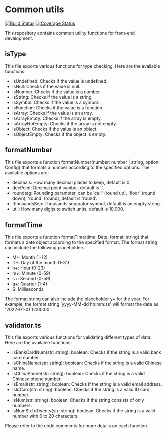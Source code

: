 # Common utils

[![Build Status](https://travis-ci.org/yhtml5/utils.svg?branch=master)](https://travis-ci.org/yhtml5/utils)
[![Coverage Status](https://coveralls.io/repos/github/yhtml5/utils/badge.svg?branch=master)](https://coveralls.io/github/yhtml5/utils?branch=master)

This repository contains common utility functions for front-end development.

## isType

This file exports various functions for type checking. Here are the available functions:

- isUndefined: Checks if the value is undefined.
- isNull: Checks if the value is null.
- isNumber: Checks if the value is a number.
- isString: Checks if the value is a string.
- isSymbol: Checks if the value is a symbol.
- isFunction: Checks if the value is a function.
- isArray: Checks if the value is an array.
- isArrayEmpty: Checks if the array is empty.
- isArrayNotEmpty: Checks if the array is not empty.
- isObject: Checks if the value is an object.
- isObjectEmpty: Checks if the object is empty.

## formatNumber

This file exports a function formatNumber(number: number | string, option: Config) that formats a number according to the specified options. The available options are:

- decimals: How many decimal places to keep, default is 0.
- decPoint: Decimal point symbol, default is '.'.
- roundtag: Rounding parameter, can be 'ceil' (round up), 'floor' (round down), 'round' (round), default is 'round'.
- thousandsSep: Thousands separator symbol, default is an empty string.
- util: How many digits to switch units, default is 10,000.

## formatTime

This file exports a function formatTime(time: Date, format: string) that formats a date object according to the specified format. The format string can include the following placeholders:

- M+: Month (1-12)
- D+: Day of the month (1-31)
- h+: Hour (0-23)
- m+: Minute (0-59)
- s+: Second (0-59)
- q+: Quarter (1-4)
- S: Milliseconds

The format string can also include the placeholder y+ for the year. For example, the format string 'yyyy-MM-dd hh:mm:ss' will format the date as '2022-01-01 12:00:00'.

## validator.ts

This file exports various functions for validating different types of data. Here are the available functions:

- isBankCardNum(str: string): boolean: Checks if the string is a valid bank card number.
- isChinaName(str: string): boolean: Checks if the string is a valid Chinese name.
- isChinaPhone(str: string): boolean: Checks if the string is a valid Chinese phone number.
- isEmail(str: string): boolean: Checks if the string is a valid email address.
- isIdCard(str: string): boolean: Checks if the string is a valid ID card number.
- isNum(str: string): boolean: Checks if the string consists of only numbers.
- isNumSixToTwenty(str: string): boolean: Checks if the string is a valid number with 6 to 20 characters.

Please refer to the code comments for more details on each function.
